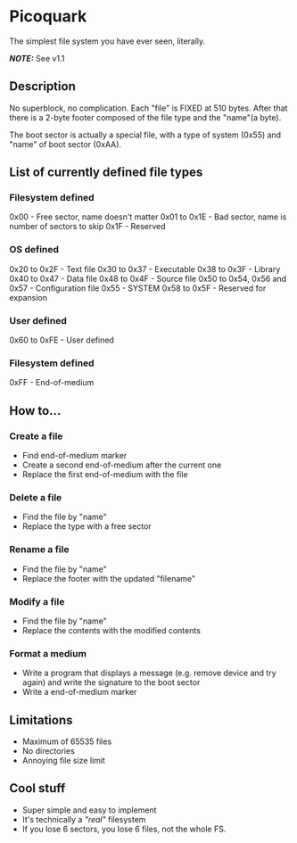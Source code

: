 # Picoquark
The simplest file system you have ever seen, literally.

***NOTE:*** See v1.1

## Description
No superblock, no complication. Each "file" is FIXED at 510 bytes. After that there is a 2-byte footer composed of the file type and the "name"(a byte).

The boot sector is actually a special file, with a type of system (0x55) and "name" of boot sector (0xAA).

## List of currently defined file types

### Filesystem defined
0x00 - Free sector, name doesn't matter
0x01 to 0x1E - Bad sector, name is number of sectors to skip
0x1F - Reserved
### OS defined
0x20 to 0x2F - Text file
0x30 to 0x37 - Executable
0x38 to 0x3F - Library
0x40 to 0x47 - Data file
0x48 to 0x4F - Source file
0x50 to 0x54, 0x56 and 0x57 - Configuration file
0x55 - SYSTEM
0x58 to 0x5F - Reserved for expansion
### User defined
0x60 to 0xFE - User defined
### Filesystem defined
0xFF - End-of-medium

## How to...
### Create a file
  - Find end-of-medium marker
  - Create a second end-of-medium after the current one
  - Replace the first end-of-medium with the file
 ### Delete a file
  - Find the file by "name"
  - Replace the type with a free sector
 ### Rename a file
  - Find the file by "name"
  - Replace the footer with the updated "filename"
 ### Modify a file
  - Find the file by "name"
  - Replace the contents with the modified contents
 ### Format a medium
  - Write a program that displays a message (e.g. remove device and try again) and write the signature to the boot sector
  - Write a end-of-medium marker
 
 ## Limitations
  - Maximum of 65535 files
  - No directories
  - Annoying file size limit
 ## Cool stuff
  - Super simple and easy to implement
  - It's technically a *"real"* filesystem
  - If you lose 6 sectors, you lose 6 files, not the whole FS.
